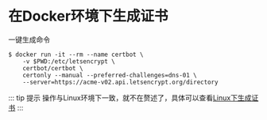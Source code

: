 # 在Docker环境下生成证书

一键生成命令


``` shell
$ docker run -it --rm --name certbot \
    -v $PWD:/etc/letsencrypt \
    certbot/certbot \
    certonly --manual --preferred-challenges=dns-01 \
    --server=https://acme-v02.api.letsencrypt.org/directory
```

::: tip 提示
操作与Linux环境下一致，就不在赘述了，具体可以查看[Linux下生成证书](./Linux下生成证书.md)
:::
